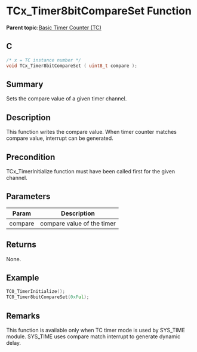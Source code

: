 # TCx\_Timer8bitCompareSet Function

**Parent topic:**[Basic Timer Counter \(TC\)](GUID-D805E0EA-6923-41A3-A27E-5A159783D12C.md)

## C

```c
/* x = TC instance number */
void TCx_Timer8bitCompareSet ( uint8_t compare );
```

## Summary

Sets the compare value of a given timer channel.

## Description

This function writes the compare value. When timer counter matches compare value, interrupt can be generated.

## Precondition

TCx\_TimerInitialize function must have been called first for the given channel.

## Parameters

|Param|Description|
|-----|-----------|
|compare|compare value of the timer|

## Returns

None.

## Example

```c
TC0_TimerInitialize();
TC0_Timer8bitCompareSet(0xFul);
```

## Remarks

This function is available only when TC timer mode is used by SYS\_TIME module. SYS\_TIME uses compare match interrupt to generate dynamic delay.

